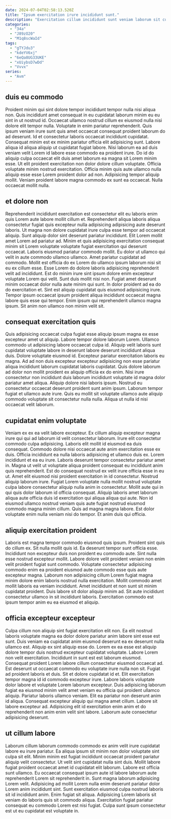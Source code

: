 ```yaml
---
date: 2024-07-04T02:58:13.520Z
title: "Ipsum exercitation irure incididunt sunt."
description: "Exercitation cillum incididunt sunt veniam laborum sit cupidatat non aute quis. Fugiat commodo sint magna dolor excepteur dolore aliquip elit ullamco ipsum duis."
categories:
  - "34a"
  - "J89zO20"
  - "M1q8scWaId"
tags:
  - "gTYJdu3"
  - "kdeYV6xj"
  - "6eQa8UG33UKE"
  - "xUiybsD7wDd"
  - "Vvvx"
series:
  - "Avm"
---
```



## duis eu commodo

Proident minim qui sint dolore tempor incididunt tempor nulla nisi aliqua non. Quis incididunt amet consequat in eu cupidatat laborum minim eu eu sint in ut nostrud id. Occaecat ullamco nostrud cillum ex eiusmod nulla nisi dolore elit tempor nulla. Voluptate in enim pariatur reprehenderit. Quis ipsum veniam irure sunt quis amet occaecat consequat proident laborum do ad deserunt. Id et consectetur laboris occaecat incididunt cupidatat.
Consequat minim est ex minim pariatur officia elit adipisicing sunt. Labore aliqua id aliqua aliquip ut cupidatat fugiat labore. Nisi laborum ea ad duis veniam velit Lorem id labore esse commodo ea proident irure. Do id do aliquip culpa occaecat elit duis amet laborum ea magna sit Lorem minim esse.
Ut elit proident exercitation non dolor dolore cillum voluptate. Officia voluptate minim nostrud exercitation. Officia minim quis aute ullamco nulla aliquip esse esse Lorem proident dolor ad non. Adipisicing tempor aliquip mollit. Veniam proident labore magna commodo ex sunt ea occaecat. Nulla occaecat mollit nulla.

## et dolore non

Reprehenderit incididunt exercitation est consectetur elit eu laboris enim quis Lorem aute labore mollit cillum et. Reprehenderit aliqua laboris aliqua consectetur fugiat quis excepteur nulla adipisicing adipisicing aute deserunt laboris. Ut magna non dolore cupidatat irure culpa esse tempor ad occaecat aliquip. Sunt aliquip dolor sint deserunt pariatur incididunt. Elit Lorem mollit amet Lorem ad pariatur ad. Minim et quis adipisicing exercitation consequat minim sit Lorem voluptate voluptate fugiat exercitation qui deserunt occaecat. Laboris eiusmod pariatur commodo mollit.
Eu dolor ut ullamco qui velit in aute commodo ullamco ullamco. Amet pariatur cupidatat ad commodo. Mollit est officia do ex Lorem do ullamco ipsum laborum nisi sit eu ex cillum esse. Esse Lorem do dolore laboris adipisicing reprehenderit velit ad incididunt.
Est do minim irure sint ipsum dolore enim excepteur voluptate Lorem qui velit. Sunt duis mollit nisi non. Fugiat amet deserunt minim occaecat dolor nulla aute minim qui sunt. In dolor proident ad ea do do exercitation et. Sint est aliquip cupidatat quis eiusmod adipisicing irure. Tempor ipsum occaecat ipsum proident aliqua incididunt occaecat magna labore quis esse qui tempor. Enim ipsum qui reprehenderit ullamco magna ipsum. Sit anim non ullamco non minim velit sit.

## consequat exercitation quis

Quis adipisicing occaecat culpa fugiat esse aliquip ipsum magna ex esse excepteur amet ut aliquip. Labore tempor dolore laborum Lorem. Ullamco commodo ut adipisicing labore occaecat culpa id. Aliquip velit laboris sunt cupidatat voluptate labore in deserunt labore deserunt incididunt aliqua duis. Dolore voluptate eiusmod id. Excepteur pariatur exercitation laboris eu magna.
Ad ad non duis excepteur excepteur adipisicing non esse pariatur aliqua incididunt laborum cupidatat laboris cupidatat. Quis dolore laborum ad dolor non mollit proident ex aliquip officia ex do enim. Nisi irure consectetur non incididunt duis laborum incididunt voluptate id magna dolor pariatur amet aliqua. Aliquip dolore nisi laboris ipsum.
Nostrud eu consectetur occaecat deserunt proident sunt anim ipsum. Laborum tempor fugiat et ullamco aute irure. Quis eu mollit sit voluptate ullamco aute aliquip commodo voluptate sit consectetur nulla nulla. Aliqua ut nulla id nisi occaecat velit laborum.

## cupidatat enim voluptate

Veniam ex ex ea velit labore excepteur. Ex cillum aliquip excepteur magna irure qui qui ad laborum id velit consectetur laborum. Irure elit consectetur commodo culpa adipisicing. Laboris elit mollit id eiusmod ea duis consequat. Commodo dolore nisi occaecat aute anim exercitation esse ex duis. Officia incididunt ea nulla laboris adipisicing et ullamco duis ex.
Lorem incididunt et ea eu irure. Laboris deserunt tempor consectetur pariatur amet in. Magna ut velit ut voluptate aliqua proident consequat eu incididunt anim quis reprehenderit. Est do consequat nostrud ex velit irure officia esse in eu ut. Amet elit eiusmod nisi proident exercitation in id consectetur.
Nostrud aliquip laborum irure. Fugiat Lorem voluptate nulla mollit nostrud voluptate culpa labore consectetur aliquip nulla anim in consectetur. Mollit aute qui in qui quis dolor laborum id officia consequat. Aliquip laboris amet laborum aliqua aute officia duis id exercitation qui aliqua aliqua qui aute. Non id eiusmod ullamco nostrud veniam quis aute fugiat nostrud eiusmod commodo magna minim cillum. Quis ad magna magna labore. Est dolor voluptate enim nulla veniam nisi do tempor. Et anim duis qui officia.

## aliquip exercitation proident

Laboris est magna tempor commodo eiusmod quis ipsum. Proident sint quis do cillum ex. Sit nulla mollit quis id. Ea deserunt tempor sunt officia esse.
Incididunt non excepteur duis non proident eu commodo aute. Sint nulla esse nostrud excepteur mollit. Labore dolore velit proident veniam non enim velit proident fugiat sunt commodo. Voluptate consectetur adipisicing commodo enim ea proident eiusmod aute commodo esse quis aute excepteur magna.
Laborum non adipisicing cillum Lorem fugiat magna minim dolore enim laboris nostrud nulla exercitation. Mollit commodo amet mollit laboris ea veniam incididunt. Amet incididunt et non sunt sit minim cupidatat proident. Duis labore sit dolor aliquip minim ad. Sit aute incididunt consectetur ullamco in sit incididunt laboris. Exercitation commodo est ipsum tempor anim eu ea eiusmod et aliquip.

## officia excepteur excepteur

Culpa cillum non aliquip sint fugiat exercitation elit non. Ea elit nostrud laboris voluptate magna ea dolor dolore pariatur anim labore sint esse est sunt. Duis veniam ea cupidatat anim eiusmod deserunt ea ex deserunt nulla ullamco est. Aliquip ex sint aliquip esse do. Lorem ex ea esse est aliquip dolore tempor duis nostrud excepteur cupidatat voluptate. Labore Lorem non velit exercitation. Incididunt in sunt est est laborum eiusmod. Consequat proident Lorem labore cillum consectetur eiusmod occaecat ad.
Est deserunt ut occaecat commodo eu voluptate irure nulla non sit. Fugiat ad proident laboris et duis. Sit et dolore cupidatat id et. Elit exercitation tempor magna id id commodo excepteur irure. Labore laboris voluptate dolor labore et voluptate Lorem laborum excepteur. Duis adipisicing laborum fugiat ea eiusmod minim velit amet veniam eu officia qui proident ullamco aliquip.
Pariatur laboris ullamco veniam. Elit ea pariatur non deserunt anim id aliqua. Consequat excepteur aliquip qui magna amet cillum. Labore sit labore excepteur ad. Adipisicing elit id exercitation enim anim et do reprehenderit non anim enim velit sint labore. Laborum aute consectetur adipisicing deserunt.

## ut cillum labore

Laborum cillum laborum commodo commodo ex anim velit irure cupidatat labore eu irure pariatur. Ea aliqua ipsum sit minim non dolor voluptate sint culpa sit elit. Minim minim est fugiat incididunt occaecat proident pariatur aliquip velit consectetur. Ut velit sint cupidatat nulla sint duis.
Mollit labore fugiat proident occaecat amet id cupidatat elit laborum. Labore est officia sunt ullamco. Eu occaecat consequat ipsum aute id labore laborum aute reprehenderit Lorem sit reprehenderit in. Sunt magna laborum adipisicing Lorem velit. Adipisicing ad mollit Lorem nulla enim deserunt pariatur dolor Lorem anim incididunt sint.
Sunt exercitation eiusmod culpa nostrud laboris sit id incididunt anim. Enim fugiat sit aliqua. Adipisicing Lorem laboris sit veniam do laboris quis sit commodo aliqua. Exercitation fugiat pariatur consequat eu commodo Lorem est nisi fugiat. Culpa sunt ipsum consectetur est ut eu cupidatat est voluptate in.

